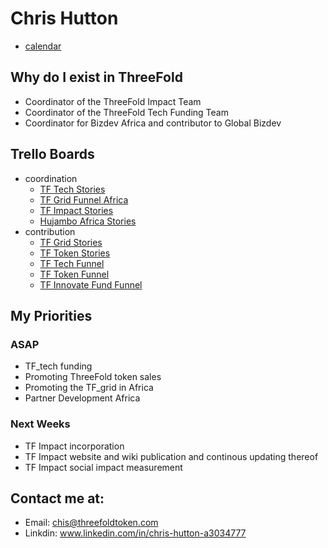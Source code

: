 
# Chris Hutton

- [calendar](https://calendar.google.com/calendar/r/week/2018/7/18?pli=1)

## Why do I exist in ThreeFold

- Coordinator of the ThreeFold Impact Team
- Coordinator of the ThreeFold Tech Funding Team
- Coordinator for Bizdev Africa and contributor to Global Bizdev

## Trello Boards

- coordination
    - [TF Tech Stories](https://trello.com/b/gPzYrjTJ/tftechstories)
    - [TF Grid Funnel Africa](https://trello.com/b/xbQlLuLh/tfgridfunnelafrica)
    - [TF Impact Stories](https://trello.com/b/tMIqBCvd/tfimpactstories)
    - [Hujambo Africa Stories](https://trello.com/b/pdWHo1Uf/hujambostories)
- contribution
    - [TF Grid Stories](https://trello.com/b/FOZrIDOL/tfgridstories)
    - [TF Token Stories](https://trello.com/b/IqHW5DeD/tftokenstories)
    - [TF Tech Funnel](https://trello.com/b/8KWOUXAM/tftechfunnelfunding)
    - [TF Token Funnel](https://trello.com/b/PQXC3FHZ/tftokenfunnelsales)
    - [TF Innovate Fund Funnel](https://trello.com/b/OTDDFdnX/tfinnovatefunnelfund)
    
## My Priorities

### ASAP
- TF_tech funding
- Promoting ThreeFold token sales
- Promoting the TF_grid in Africa
- Partner Development Africa
### Next Weeks
- TF Impact incorporation
- TF Impact website and wiki publication and continous updating thereof
- TF Impact social impact measurement

## Contact me at:

- Email: chis@threefoldtoken.com
- Linkdin: www.linkedin.com/in/chris-hutton-a3034777
